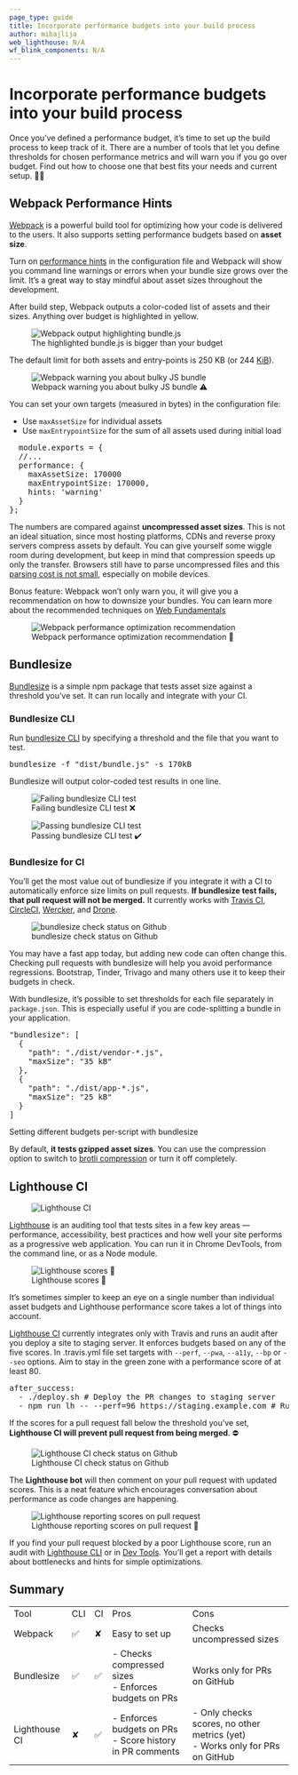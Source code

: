 ```yaml
---
page_type: guide
title: Incorporate performance budgets into your build process
author: mihajlija
web_lighthouse: N/A
wf_blink_components: N/A
---
```


# Incorporate performance budgets into your build process

Once you’ve defined a performance budget, it’s time to set up the build process to keep track of it. There are a number of tools that let you define thresholds for chosen performance metrics and will warn you if you go over budget. Find out how to choose one that best fits your needs and current setup. 🕵️‍♀️

## Webpack Performance Hints

[Webpack](https://developers.google.com/web/fundamentals/performance/webpack/) is a powerful build tool for optimizing how your code is delivered to the users. It also supports setting performance budgets based on **asset size**. 

Turn on [performance hints](https://webpack.js.org/configuration/performance/) in the configuration file and Webpack will show you command line warnings or errors when your bundle size grows over the limit. It’s a great way to stay mindful about asset sizes throughout the development.

After build step, Webpack outputs a color-coded list of assets and their sizes. Anything over budget is highlighted in yellow. 

<figure>
  <img src="./webpack-output.png" alt="Webpack output highlighting bundle.js">
  <figcaption>
    The highlighted bundle.js is bigger than your budget
  </figcaption>
</figure>

The default limit for both assets and entry-points is 250 KB (or 244 [KiB](https://en.wikipedia.org/wiki/Kibibyte)).

<figure>
  <img src="./webpack-warning.jpg" alt="Webpack warning you about bulky JS bundle">
  <figcaption>
    Webpack warning you about bulky JS bundle ⚠️
  </figcaption>
</figure>

You can set your own targets (measured in bytes) in the configuration file:

* Use `maxAssetSize` for individual assets
* Use `maxEntrypointSize` for the sum of all assets used during initial load

<pre class="prettyprint">
  module.exports = {
  //...
  performance: {
    maxAssetSize: 170000
    maxEntrypointSize: 170000,
    hints: 'warning'
  }
};
</pre>

The numbers are compared against **uncompressed asset sizes**. This is not an ideal situation, since most hosting platforms, CDNs and reverse proxy servers compress assets by default. You can give yourself some wiggle room during development, but keep in mind that compression speeds up only the transfer. Browsers still have to parse uncompressed files and this [parsing cost is not small](https://medium.com/@addyosmani/the-cost-of-javascript-in-2018-7d8950fbb5d4), especially on mobile devices.

<div class="aside note">Bonus feature: Webpack won’t only warn you, it will give you a recommendation on how to downsize your bundles. You can learn more about the recommended techniques on 
<a href="https://developers.google.com/web/fundamentals/performance/webpack/">Web Fundamentals</a>
</div>


<figure>
  <img src="./webpack-recommendation.jpg" alt="Webpack performance optimization recommendation">
  <figcaption>
    Webpack performance optimization recommendation 💁
  </figcaption>
</figure>


## Bundlesize

[Bundlesize](https://github.com/siddharthkp/bundlesize) is a simple npm package that tests asset size against a threshold you’ve set. It can run locally and integrate with your CI.

### Bundlesize CLI

Run [bundlesize CLI](https://github.com/siddharthkp/bundlesize#cli) by specifying a threshold and the file that you want to test.

<pre class="prettyprint">bundlesize -f "dist/bundle.js" -s 170kB</pre>

Bundlesize will output color-coded test results in one line.

<figure>
  <img src="./bundlesize-fail.png" alt="Failing bundlesize CLI test">
  <figcaption>
    Failing bundlesize CLI test ❌
  </figcaption>
</figure>


<figure>
  <img src="./bundlesize-pass.png" alt="Passing bundlesize CLI test">
  <figcaption>
    Passing bundlesize CLI test ✔️
  </figcaption>
</figure>


### Bundlesize for CI 

You’ll get the most value out of bundlesize if you integrate it with a CI to automatically enforce size limits on pull requests. **If bundlesize test fails, that pull request will not be merged.** It currently works with [Travis CI](https://travis-ci.org/), [CircleCI](https://circleci.com/), [Wercker](http://www.wercker.com/), and [Drone](http://readme.drone.io/).

<figure>
  <img class="screenshot" src="./bundlesize-check.jpg" alt="bundlesize check status on Github">
  <figcaption>
    bundlesize check status on Github 
  </figcaption>
</figure>


You may have a fast app today, but adding new code can often change this. Checking pull requests with bundlesize will help you avoid performance regressions. Bootstrap, Tinder, Trivago and many others use it to keep their budgets in check.

With bundlesize, it’s possible to set thresholds for each file separately in `package.json`. This is especially useful if you are code-splitting a bundle in your application. 

<pre class="prettyprint">
"bundlesize": [
  {
    "path": "./dist/vendor-*.js",
    "maxSize": "35 kB"
  },
  {
    "path": "./dist/app-*.js",
    "maxSize": "25 kB"
  }
]
</pre>

<div class="aside note">Setting different budgets per-script with bundlesize</div>

By default, **it tests gzipped asset sizes**. You can use the compression option to switch to [brotli compression](https://css-tricks.com/brotli-static-compression/) or turn it off completely. 

## Lighthouse CI

<figure>
  <img src="./lighthouse-travis.png" alt="Lighthouse CI">
  <figcaption>
  </figcaption>
</figure>


[Lighthouse](https://developers.google.com/web/tools/lighthouse/) is an auditing tool that tests sites in a few key areas — performance, accessibility, best practices and how well your site performs as a progressive web application. You can run it in Chrome DevTools, from the command line, or as a Node module. 
 
<figure>
  <img class="screenshot" src="./lighthouse-scores.jpg" alt="Lighthouse scores 💯">
  <figcaption>
    Lighthouse scores 💯 
  </figcaption>
</figure>

It’s sometimes simpler to keep an eye on a single number than individual asset budgets and Lighthouse performance score takes a lot of things into account.

[Lighthouse CI](https://github.com/ebidel/lighthouse-ci) currently integrates only with Travis and runs an audit after you deploy a site to staging server. It enforces budgets based on any of the five scores. In .travis.yml file set targets with `--perf`, `--pwa`,  `--a11y`, `--bp` or `--seo` options. Aim to stay in the green zone with a performance score of at least 80.

<pre class="prettyprint">
after_success:
  - ./deploy.sh # Deploy the PR changes to staging server
  - npm run lh -- --perf=96 https://staging.example.com # Run Lighthouse test
</pre>

If the scores for a pull request fall below the threshold you’ve set, **Lighthouse CI will prevent pull request from being merged**. ⛔

<figure>
  <img class="screenshot" src="./lighthouse-check.png" alt="Lighthouse CI check status on Github">
  <figcaption>
    Lighthouse CI check status on Github  
  </figcaption>
</figure>

The **Lighthouse bot** will then comment on your pull request with updated scores. This is a neat feature which encourages conversation about performance as code changes are happening.

<figure>
  <img src="./lighthouse-bot.png" alt="Lighthouse reporting scores on pull request">
  <figcaption>
    Lighthouse reporting scores on pull request 💬 
  </figcaption>
</figure>


If you find your pull request blocked by a poor Lighthouse score, run an audit with [Lighthouse CLI](https://developers.google.com/web/tools/lighthouse/#cli) or in [Dev Tools](https://developers.google.com/web/tools/lighthouse/#devtools). You’ll get a report with details about bottlenecks and hints for simple optimizations.

## Summary

<table>
  <tr>
    <td>Tool</td>
    <td>CLI</td>
    <td>CI</td>
    <td>Pros</td>
    <td>Cons</td>
  </tr>
  <tr>
    <td>Webpack</td>
    <td>✅</td>
    <td>✘</td>
    <td>Easy to set up</td>
    <td>Checks uncompressed sizes </td>
  </tr>
  <tr>
    <td>Bundlesize</td>
    <td>✅</td>
    <td>✅</td>
    <td>
        - Checks compressed sizes<br>
        - Enforces budgets on PRs
    </td>
    <td>Works only for PRs on GitHub</td>
  </tr>
  <tr>
    <td>Lighthouse CI</td>
    <td>✘</td>
    <td>✅</td>
    <td>
        - Enforces budgets on PRs<br>
        - Score history in PR comments
    </td>
    <td>
        - Only checks scores, no other metrics (yet)<br>
        - Works only for PRs on GitHub
    </td>
  </tr>
</table>


